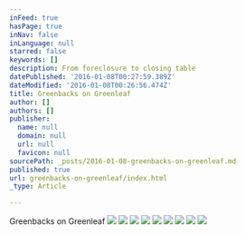 ```yaml
---
inFeed: true
hasPage: true
inNav: false
inLanguage: null
starred: false
keywords: []
description: From foreclosure to closing table
datePublished: '2016-01-08T00:27:59.389Z'
dateModified: '2016-01-08T00:26:56.474Z'
title: Greenbacks on Greenleaf
author: []
authors: []
publisher:
  name: null
  domain: null
  url: null
  favicon: null
sourcePath: _posts/2016-01-08-greenbacks-on-greenleaf.md
published: true
url: greenbacks-on-greenleaf/index.html
_type: Article

---
```

Greenbacks on Greenleaf
![](https://the-grid-user-content.s3-us-west-2.amazonaws.com/20f6fa39-6e5b-4548-9984-c3d2f409a79c.jpg)
![](https://the-grid-user-content.s3-us-west-2.amazonaws.com/e8286b8e-0426-4cfd-a903-000c6c7be2a9.jpg)
![](https://the-grid-user-content.s3-us-west-2.amazonaws.com/477d4baf-430e-4b4c-b90e-2fcbd327548c.jpg)
![](https://the-grid-user-content.s3-us-west-2.amazonaws.com/56971342-4ed0-4f9c-ab9b-8dee0b2f157f.jpg)
![](https://the-grid-user-content.s3-us-west-2.amazonaws.com/d824e2e6-5eac-4e0f-ae8d-914e0a34fea5.jpg)
![](https://the-grid-user-content.s3-us-west-2.amazonaws.com/195f7f19-841f-40cb-acab-26cdb5cd2d2b.jpg)
![](https://the-grid-user-content.s3-us-west-2.amazonaws.com/8a13da9b-6f68-4d7c-854b-5df58f0669c9.jpg)
![](https://the-grid-user-content.s3-us-west-2.amazonaws.com/4667626b-6a95-464c-98f4-7a4d62dbc77b.jpg)
![](https://the-grid-user-content.s3-us-west-2.amazonaws.com/88d87930-4ac2-457d-96d1-0da1eb3a1b50.jpg)